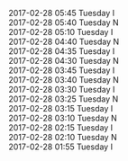2017-02-28 05:45 Tuesday  I  
2017-02-28 05:40 Tuesday  N  
2017-02-28 05:10 Tuesday  I  
2017-02-28 04:40 Tuesday  N  
2017-02-28 04:35 Tuesday  I  
2017-02-28 04:30 Tuesday  N  
2017-02-28 03:45 Tuesday  I  
2017-02-28 03:40 Tuesday  N  
2017-02-28 03:30 Tuesday  I  
2017-02-28 03:25 Tuesday  N  
2017-02-28 03:15 Tuesday  I  
2017-02-28 03:10 Tuesday  N  
2017-02-28 02:15 Tuesday  I  
2017-02-28 02:10 Tuesday  N  
2017-02-28 01:55 Tuesday  I  
